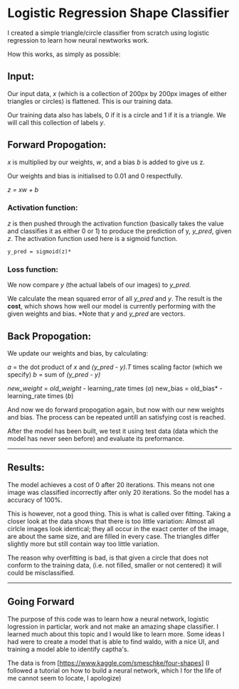 # Logistic Regression Shape Classifier


I created a simple triangle/circle classifier from scratch using logistic regression to learn how neural newtworks work.

How this works, as simply as possible:

## Input:

Our input data, *x* (which is a collection of 200px by 200px images of either triangles or circles) is flattened. This is our training data.

Our training data also has labels, 0 if it is a circle and 1 if it is a triangle.
We will call this collection of labels *y*.

## Forward Propogation:

*x* is multiplied by our weights, *w*, and a bias *b* is added to give us z.

Our weights and bias is initialised to 0.01 and 0 respectfully.

*z = xw + b*

### Activation function:

*z* is then pushed through the activation function (basically takes the value and classifies it as either 0 or 1) to produce the prediction of y, *y_pred*, given *z*. The activation function used here is a sigmoid function.

```y_pred = sigmoid(z)*```

### Loss function:

We now compare *y* (the actual labels of our images) to *y_pred*.

We calculate the mean squared error of all *y_pred* and *y*. The result is the **cost**, which shows how well our model is currently performing with the given weights and bias.
*Note that *y* and *y_pred* are vectors.

## Back Propogation:

We update our weights and bias, by calculating:

*a* = the dot product of *x* and *(y_pred - y).T* times scaling factor (which we specify)
*b* =  sum of *(y_pred - y)*

*new_weight* = *old_weight* - learning_rate times (*a*)
new_bias = old_bias* - learning_rate times (*b*)


And now we do forward propogation again, but now with our new weights and bias. The process can be repeated untill an satisfying cost is reached.

After the model has been built, we test it using test data (data which the model has never seen before) and evaluate its preformance.

---

## Results:

The model achieves a cost of 0 after 20 iterations. This means not one image was classified incorrectly after only 20 iterations. So the model has a accuracy of 100%.

This is however, not a good thing. This is what is called over fitting. Taking a closer look at the data shows that there is too little variation: 
Almost all cirlcle images look identical; they all occur in the exact center of the image, are about the same size, and are filled in every case. The triangles differ slightly more but still contain way too little variation.

The reason why overfitting is bad, is that given a circle that does not conform to the training data, (i.e. not filled, smaller or not centered) it will could be misclassified.

---

## Going Forward

The purpose of this code was to learn how a neural network, logistic logression in particlar, work and not make an amazing shape classifier. I learned much about this topic and I would like to learn more. Some ideas I had were to create a model that is able to find waldo, with a nice UI, and training a model able to identify captha's.

The data is from
[https://www.kaggle.com/smeschke/four-shapes]
(I followed a tutorial on how to build a neural network, which I for the life of me cannot seem to locate, I apologize)

